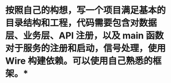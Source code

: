 <!--
 * @Author: maggot-code
 * @Date: 2020-12-09 09:26:44
 * @LastEditors: maggot-code
 * @LastEditTime: 2020-12-16 20:03:13
 * @Description: file content
-->
# 按照自己的构想，写一个项目满足基本的目录结构和工程，代码需要包含对数据层、业务层、API 注册，以及 main 函数对于服务的注册和启动，信号处理，使用 Wire 构建依赖。可以使用自己熟悉的框架。*